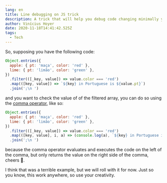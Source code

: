 ```yaml
---
lang: en
title: Line debugging on JS trick
description: A trick that will help you debug code changing minimally your code
author: Vinícius Hoyer
date: 2020-11-18T14:41:42.525Z
tags:
  - Tech
---
```

So, supposing you have the following code:

```js
Object.entries({
  apple: { pt: 'maça', color: 'red' },
  lime: { pt: 'limão', color: 'green' },
})
  .filter(([_key, value]) => value.color === 'red')
  .map(([key, value]) => `${key} in Portuguese is ${value.pt}`)
  .join(';\n ')
```

and you want to check the value of of the filtered array, you can do so using the [comma operator](https://developer.mozilla.org/en-US/docs/Web/JavaScript/Reference/Operators/Comma_Operator), like so:

```js
Object.entries({
  apple: { pt: 'maça', color: 'red' },
  lime: { pt: 'limão', color: 'green' },
})
  .filter(([_key, value]) => value.color === 'red')
  .map(([key, value], i, a) => (console.log(a), `${key} in Portuguese is ${value.pt}`))
  .join(';\n ')
```

because the comma operator evaluates and executes the code on the left of the comma, but only returns the value on the right side of the comma, cheers :tada:.

I think that was a terrible example, but we will roll with it for now. Just so you know, this work anywhere, so use your creativity.
